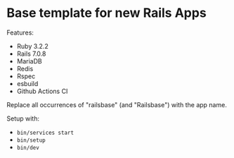 # Base template for new Rails Apps

Features:
* Ruby 3.2.2
* Rails 7.0.8
* MariaDB
* Redis
* Rspec
* esbuild
* Github Actions CI

Replace all occurrences of "railsbase" (and "Railsbase") with the app name.

Setup with:
- `bin/services start`
- `bin/setup`
- `bin/dev`
